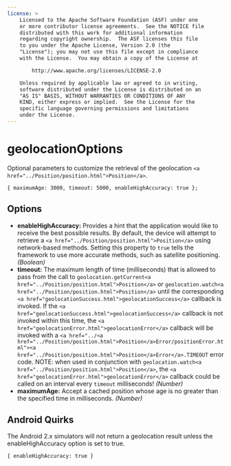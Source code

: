 ```yaml
---
license: >
    Licensed to the Apache Software Foundation (ASF) under one
    or more contributor license agreements.  See the NOTICE file
    distributed with this work for additional information
    regarding copyright ownership.  The ASF licenses this file
    to you under the Apache License, Version 2.0 (the
    "License"); you may not use this file except in compliance
    with the License.  You may obtain a copy of the License at

        http://www.apache.org/licenses/LICENSE-2.0

    Unless required by applicable law or agreed to in writing,
    software distributed under the License is distributed on an
    "AS IS" BASIS, WITHOUT WARRANTIES OR CONDITIONS OF ANY
    KIND, either express or implied.  See the License for the
    specific language governing permissions and limitations
    under the License.
---
```


geolocationOptions
==================

Optional parameters to customize the retrieval of the geolocation
`<a href="../Position/position.html">Position</a>`.

    { maximumAge: 3000, timeout: 5000, enableHighAccuracy: true };

Options
-------

- __enableHighAccuracy:__ Provides a hint that the application would like to receive the best possible results. By default, the device will attempt to retrieve a `<a href="../Position/position.html">Position</a>` using network-based methods. Setting this property to `true` tells the framework to use more accurate methods, such as satellite positioning. _(Boolean)_
- __timeout:__ The maximum length of time (milliseconds) that is allowed to pass from the call to `geolocation.getCurrent<a href="../Position/position.html">Position</a>` or `geolocation.watch<a href="../Position/position.html">Position</a>` until the corresponding `<a href="geolocationSuccess.html">geolocationSuccess</a>` callback is invoked. If the `<a href="geolocationSuccess.html">geolocationSuccess</a>` callback is not invoked within this time, the `<a href="geolocationError.html">geolocationError</a>` callback will be invoked with a `<a href="../<a href="../Position/position.html">Position</a>Error/positionError.html"><a href="../Position/position.html">Position</a>Error</a>.TIMEOUT` error code. NOTE: when used in conjunction with `geolocation.watch<a href="../Position/position.html">Position</a>`, the `<a href="geolocationError.html">geolocationError</a>` callback could be called on an interval every `timeout` milliseconds! _(Number)_
- __maximumAge:__ Accept a cached position whose age is no greater than the specified time in milliseconds. _(Number)_

Android Quirks
--------------

The Android 2.x simulators will not return a geolocation result unless the enableHighAccuracy option is set to true.

    { enableHighAccuracy: true }

